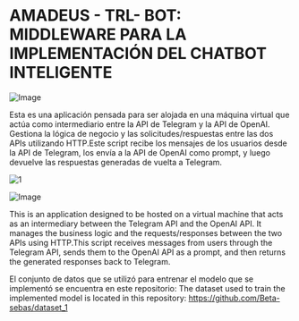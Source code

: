 # AMADEUS - TRL- BOT: MIDDLEWARE PARA LA IMPLEMENTACIÓN DEL CHATBOT INTELIGENTE
![Image](https://github.com/user-attachments/assets/101ae4ad-aa7c-4d75-8092-34b016319d72)


Esta es una aplicación pensada para ser alojada en una máquina virtual que actúa como intermediario entre la API de Telegram y la API de OpenAI. Gestiona la lógica de negocio y las solicitudes/respuestas entre las dos APIs utilizando HTTP.Este script recibe los mensajes de los usuarios desde la API de Telegram, los envía a la API de OpenAI como prompt, y luego devuelve las respuestas generadas de vuelta a Telegram.


![1](https://github.com/user-attachments/assets/164f4d78-8de5-4ae8-8c84-b39030b5611a)

![Image](https://github.com/user-attachments/assets/a0eeb5c3-cdd3-4693-8aa0-42b034ab85b4)



This is an application designed to be hosted on a virtual machine that acts as an intermediary between the Telegram API and the OpenAI API. It manages the business logic and the requests/responses between the two APIs using HTTP.This script receives messages from users through the Telegram API, sends them to the OpenAI API as a prompt, and then returns the generated responses back to Telegram.


El conjunto de datos que se utilizó para entrenar el modelo que se implementó se encuentra en este repositorio:
The dataset used to train the implemented model is located in this repository:
https://github.com/Beta-sebas/dataset_1



